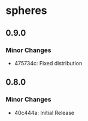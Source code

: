 # spheres

## 0.9.0

### Minor Changes

- 475734c: Fixed distribution

## 0.8.0

### Minor Changes

- 40c444a: Initial Release
